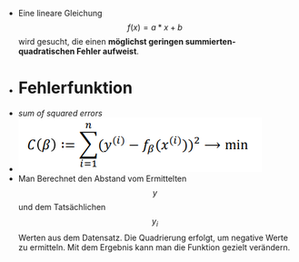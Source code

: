 - Eine lineare Gleichung $$f(x)=a*x + b$$ wird gesucht, die einen **möglichst geringen summierten-quadratischen Fehler aufweist**.
- # Fehlerfunktion
- _sum of squared errors_
- ![image.png](../assets/image_1649144150266_0.png)
- Man Berechnet den Abstand vom Ermittelten $$y$$ und dem Tatsächlichen $$y_{i}$$ Werten aus dem Datensatz. Die Quadrierung erfolgt, um negative Werte zu ermitteln. Mit dem Ergebnis kann man die Funktion gezielt verändern.